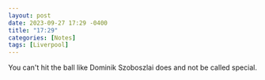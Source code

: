 ```yaml
---
layout: post
date: 2023-09-27 17:29 -0400
title: "17:29"
categories: [Notes]
tags: [Liverpool]
---
```


You can't hit the ball like Dominik Szoboszlai does and not be called special.

